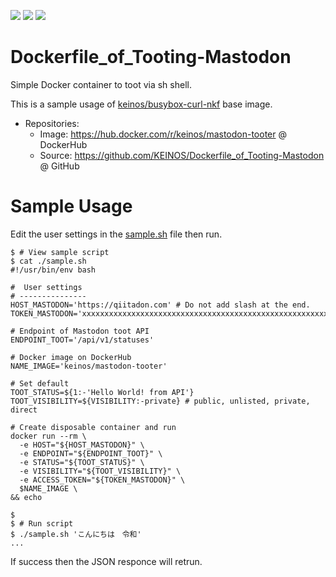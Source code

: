 [![](https://images.microbadger.com/badges/image/keinos/mastodon-tooter.svg)](https://microbadger.com/images/keinos/mastodon-tooter "View image details on microbadger.com") [![](https://img.shields.io/docker/cloud/automated/keinos/mastodon-tooter.svg)](https://hub.docker.com/r/keinos/mastodon-tooter "DockerHub Repo") [![](https://img.shields.io/docker/cloud/build/keinos/mastodon-tooter.svg)](https://hub.docker.com/r/keinos/mastodon-tooter/builds "See builds on Docker Hub")

# Dockerfile_of_Tooting-Mastodon

Simple Docker container to toot via sh shell.

This is a sample usage of [keinos/busybox-curl-nkf](https://hub.docker.com/r/keinos/busybox-curl-nkf) base image.

- Repositories:
  - Image: https://hub.docker.com/r/keinos/mastodon-tooter @ DockerHub
  - Source: https://github.com/KEINOS/Dockerfile_of_Tooting-Mastodon @ GitHub

# Sample Usage

Edit the user settings in the [sample.sh](./sample.sh) file then run.

```shellsession
$ # View sample script
$ cat ./sample.sh
#!/usr/bin/env bash

#  User settings
# ---------------
HOST_MASTODON='https://qiitadon.com' # Do not add slash at the end.
TOKEN_MASTODON='xxxxxxxxxxxxxxxxxxxxxxxxxxxxxxxxxxxxxxxxxxxxxxxxxxxxxxxxxxxxxxxx'

# Endpoint of Mastodon toot API
ENDPOINT_TOOT='/api/v1/statuses'

# Docker image on DockerHub
NAME_IMAGE='keinos/mastodon-tooter'

# Set default
TOOT_STATUS=${1:-'Hello World! from API'}
TOOT_VISIBILITY=${VISIBILITY:-private} # public, unlisted, private, direct

# Create disposable container and run
docker run --rm \
  -e HOST="${HOST_MASTODON}" \
  -e ENDPOINT="${ENDPOINT_TOOT}" \
  -e STATUS="${TOOT_STATUS}" \
  -e VISIBILITY="${TOOT_VISIBILITY}" \
  -e ACCESS_TOKEN="${TOKEN_MASTODON}" \
  $NAME_IMAGE \
&& echo

$
$ # Run script
$ ./sample.sh 'こんにちは　令和'
...
```

If success then the JSON responce will retrun.
